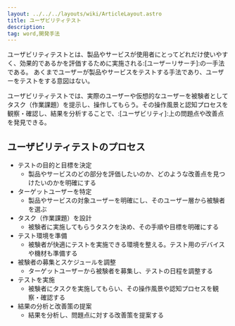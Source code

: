 ```yaml
---
layout: ../../../layouts/wiki/ArticleLayout.astro
title: ユーザビリティテスト
description:
tag: word,開発手法
---
```


ユーザビリティテストとは、製品やサービスが使用者にとってどれだけ使いやすく、効果的であるかを評価するために実施される:[ユーザーリサーチ]:の一手法である。
あくまでユーザーが製品やサービスをテストする手法であり、ユーザーをテストをする意図はない。

ユーザビリティテストでは、実際のユーザーや仮想的なユーザーを被験者としてタスク（作業課題）を提示し、操作してもらう。その操作風景と認知プロセスを観察・確認し、結果を分析することで、:[ユーザビリティ]:上の問題点や改善点を発見できる。

## ユーザビリティテストのプロセス
- テストの目的と目標を決定
    - 製品やサービスのどの部分を評価したいのか、どのような改善点を見つけたいのかを明確にする
- ターゲットユーザーを特定
    - 製品やサービスの対象ユーザーを明確にし、そのユーザー層から被験者を選ぶ
- タスク（作業課題）を設計
    - 被験者に実施してもらうタスクを決め、その手順や目標を明確にする
- テスト環境を準備
    - 被験者が快適にテストを実施できる環境を整える。テスト用のデバイスや機材も準備する
- 被験者の募集とスケジュールを調整
    - ターゲットユーザーから被験者を募集し、テストの日程を調整する
- テストを実施
    - 被験者にタスクを実施してもらい、その操作風景や認知プロセスを観察・確認する
- 結果の分析と改善策の提案
    - 結果を分析し、問題点に対する改善策を提案する
